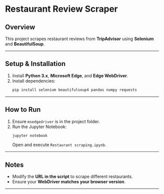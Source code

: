 # **Restaurant Review Scraper**

## **Overview**
This project scrapes restaurant reviews from **TripAdvisor** using **Selenium** and **BeautifulSoup**.

---

## **Setup & Installation**
1. Install **Python 3.x**, **Microsoft Edge**, and **Edge WebDriver**.
2. Install dependencies:
   ```bash
   pip install selenium beautifulsoup4 pandas numpy requests
   ```

---

## **How to Run**
1. Ensure `msedgedriver` is in the project folder.
2. Run the Jupyter Notebook:
   ```bash
   jupyter notebook
   ```
   Open and execute `Restaurant scraping.ipynb`.

---

## **Notes**
- Modify the **URL in the script** to scrape different restaurants.
- Ensure your **WebDriver matches your browser version**.


---



